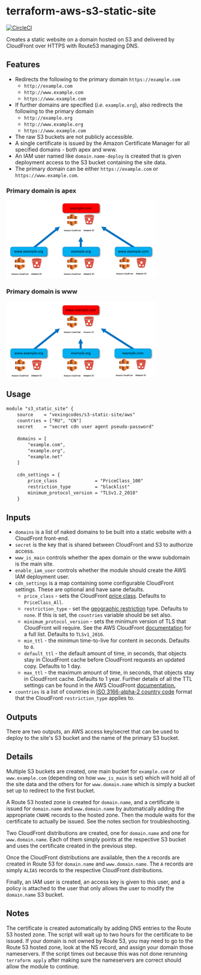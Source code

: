 # terraform-aws-s3-static-site

[![CircleCI](https://circleci.com/gh/tiguard/terraform-aws-s3-static-site/tree/development.svg?style=shield)](https://circleci.com/gh/tiguard/terraform-aws-s3-static-site/tree/development)

Creates a static website on a domain hosted on S3 and delivered by CloudFront over HTTPS with Route53 managing DNS.

## Features

* Redirects the following to the primary domain `https://example.com`
  * `http://example.com`
  * `http://www.example.com`
  * `https://www.example.com`
* If further domains are specified (*i.e.* `example.org`), also redirects the following to the primary domain
  * `http://example.org`
  * `http://www.example.org`
  * `https://www.example.com`
* The raw S3 buckets are not publicly accessible.
* A single certificate is issued by the Amazon Certificate Manager for all specified domains - both apex and www.
* An IAM user named like `domain.name-deploy` is created that is given deployment access to the S3 bucket containing the site data.
* The primary domain can be either `https://example.com` or `https://www.example.com`.

### Primary domain is apex

<img src="images/apex_root.png" width="400">

### Primary domain is www

<img src="images/www_root.png" width="400">

## Usage

```hcl
module "s3_static_site" {
    source    = "vexingcodes/s3-static-site/aws"
    countries = ["RU", "CN"]
    secret    = "secret cdn user agent pseudo-password"

    domains = [
        "example.com",
        "example.org",
        "example.net"
    ]

    cdn_settings = {
        price_class              = "PriceClass_100"
        restriction_type         = "blacklist"
        minimum_protocol_version = "TLSv1.2_2018"
    }
```

## Inputs

* `domains` is a list of naked domains to be built into a static website with a CloudFront front-end.
* `secret` is the key that is shared between CloudFront and S3 to authorize access.
* `www_is_main` controls whether the apex domain or the www subdomain is the main site.
* `enable_iam_user` controls whether the module should create the AWS IAM deployment user.
* `cdn_settings` is a map containing some configurable CloudFront settings.  These are optional and have sane defaults.
  * `price_class` - sets the CloudFront [price class](https://docs.aws.amazon.com/AmazonCloudFront/latest/DeveloperGuide/PriceClass.html).  Defaults to `PriceClass_All`.
  * `restriction_type` - set the [geographic restriction](https://docs.aws.amazon.com/AmazonCloudFront/latest/DeveloperGuide/georestrictions.html) type.  Defaults to `none`.  If this is set, the `countries` variable should be set also.
  * `minimum_protocol_version` - sets the minimum version of TLS that CloudFront will require.  See the AWS CloudFront [documentation](https://docs.aws.amazon.com/AmazonCloudFront/latest/DeveloperGuide/secure-connections-supported-viewer-protocols-ciphers.html#secure-connections-supported-ciphers) for a full list.  Defaults to `TLSv1_2016`.
  * `min_ttl` - the minimun time-to-live for content in seconds.  Defaults to `0`.
  * `default_ttl` - the default amount of time, in seconds, that objects stay in CloudFront cache before CloudFront requests an updated copy.  Defaults to 1 day.
  * `max_ttl` - the maximum amount of time, in seconds, that objects stay in CloudFront cache.  Defaults to 1 year.  Further details of all the TTL settings can be found in the AWS CloudFront [documentation.](https://docs.aws.amazon.com/AmazonCloudFront/latest/DeveloperGuide/Expiration.html)
* `countries` is a list of countries in [ISO 3166-alpha-2 country code](https://en.wikipedia.org/wiki/ISO_3166-1_alpha-2#Officially_assigned_code_elements) format that the CloudFront `restriction_type` applies to.

## Outputs

There are two outputs, an AWS access key/secret that can be used to deploy to the site's S3 bucket and the name of the primary S3 bucket.

## Details

Multiple S3 buckets are created, one main bucket for `example.com` or `www.example.com` (depending on how `www_is_main` is set) which will hold all of the site data and the others for for `www.domain.name` which is simply a bucket set up to redirect to the first bucket.

A Route 53 hosted zone is created for `domain.name`, and a certificate is issued for `domain.name` and `www.domain.name` by automatically adding the appropriate `CNAME` records to the hosted zone. Then the module waits for the certificate to actually be issued. See the notes section for troubleshooting.

Two CloudFront distributions are created, one for `domain.name` and one for `www.domain.name`. Each of them simply points at the respective S3 bucket and uses the certificate created in the previous step.

Once the CloudFront distributions are available, then the `A` records are created in Route 53 for `domain.name` and `www.domain.name`. The `A` records are simply `ALIAS` records to the respective CloudFront distributions.

Finally, an IAM user is created, an access key is given to this user, and a policy is attached to the user that only allows the user to modify the `domain.name` S3 bucket.

## Notes

The certificate is created automatically by adding DNS entries to the Route 53 hosted zone. The script will wait up to two hours for the certificate to be issued. If your domain is not owned by Route 53, you may need to go to the Route 53 hosted zone, look at the NS record, and assign your domain those nameservers. If the script times out because this was not done rerunning `terraform apply` after making sure the nameservers are correct should allow the module to continue.
